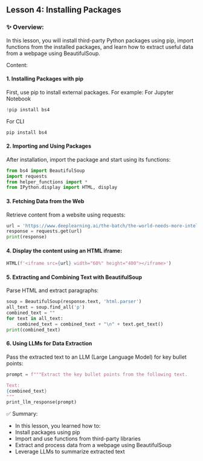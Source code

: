 ## Lesson 4: Installing Packages

### ✨ Overview:
In this lesson, you will install third-party Python packages using pip, import functions from the installed packages, and learn how to extract useful data from a webpage using BeautifulSoup.

Content:
#### 1. Installing Packages with pip

First, use pip to install external packages. For example:
For Jupyter Notebook
```python
!pip install bs4
```

For CLI
```python
pip install bs4
```

#### 2. Importing and Using Packages

After installation, import the package and start using its functions:
```python
from bs4 import BeautifulSoup
import requests
from helper_functions import * 
from IPython.display import HTML, display
```

#### 3. Fetching Data from the Web

Retrieve content from a website using requests:
```python
url = 'https://www.deeplearning.ai/the-batch/the-world-needs-more-intelligence/'
response = requests.get(url)
print(response)
```
#### 4. Display the content using an HTML iframe:
```python
HTML(f'<iframe src={url} width="60%" height="400"></iframe>')
```

#### 5. Extracting and Combining Text with BeautifulSoup

Parse HTML and extract paragraphs:
```python
soup = BeautifulSoup(response.text, 'html.parser')
all_text = soup.find_all('p')
combined_text = ""
for text in all_text:
    combined_text = combined_text + "\n" + text.get_text()
print(combined_text)
```

#### 6. Using LLMs for Data Extraction

Pass the extracted text to an LLM (Large Language Model) for key bullet points:
```python
prompt = f"""Extract the key bullet points from the following text.

Text:
{combined_text}
"""
print_llm_response(prompt)
```

✅ Summary:
  - In this lesson, you learned how to:
  - Install packages using pip
  - Import and use functions from third-party libraries
  - Extract and process data from a webpage using BeautifulSoup
  - Leverage LLMs to summarize extracted text
